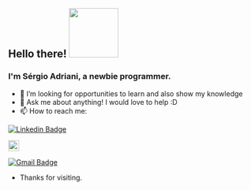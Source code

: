 ## Hello there! <img src="https://media.giphy.com/media/bcKmIWkUMCjVm/giphy.gif" width="100"> 

### I'm Sérgio Adriani, a newbie programmer.

<ul>

<li>🤔 I’m looking for opportunities to learn and also show my knowledge</li>

<li>💬 Ask me about anything! I would love to help :D </li>

<li>📫 How to reach me: </li>



</ul>

[![Linkedin Badge](https://img.shields.io/badge/-LinkedIn-blue?style=flat-square&logo=Linkedin&logoColor=white&link=link_do_seu_perfil_no_linkedin)](https://www.linkedin.com/in/s%C3%A9rgio-adriani-6090a8164/)

[<img src="https://img.shields.io/badge/-Instagram-purple?style=flat-square&logo=Instagram&logoColor=white&link=https://www.instagram.com/sergio_adriani/" height="22" title="Instagram" />](https://www.instagram.com/sergio_adriani/)

[![Gmail Badge](https://img.shields.io/badge/-Gmail-c14438?style=flat-square&logo=Gmail&logoColor=white&link=mailto:userkarf@gmail.com)](mailto:userkarf@gmail.com)

- Thanks for visiting. 


